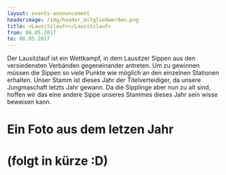 ```yaml
---
layout: events-announcement
headerimage: /img/header_mitgliedwerden.png
title: <Lausitzlauf></Lausitzlauf>
from: 06.05.2017
to: 06.05.2017
---
```

Der Lausitzlauf ist ein Wettkampf, in dem Lausitzer Sippen aus den versiedensten Verbänden gegeneinander antreten. Um zu gewinnen müssen die Sippen so viele Punkte 
wie möglich an den einzelnen Stationen erhalten. Unser Stamm ist dieses Jahr der Titelverteidiger, da unsere Jungmaschaft letzts Jahr gewann. Da die Sipplinge aber 
nun zu alt sind, hoffen wir das eine andere Sippe unseres Stammes dieses Jahr sein wisse beweisen kann. 
<br>
<h1>Ein Foto aus dem letzen Jahr<h1>

(folgt in kürze :D)
